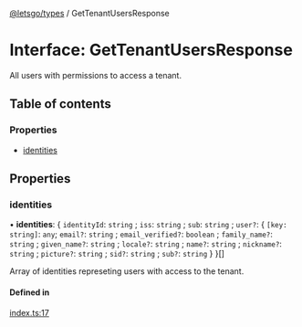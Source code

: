 [@letsgo/types](../README.md) / GetTenantUsersResponse

# Interface: GetTenantUsersResponse

All users with permissions to access a tenant.

## Table of contents

### Properties

- [identities](GetTenantUsersResponse.md#identities)

## Properties

### identities

• **identities**: \{ `identityId`: `string` ; `iss`: `string` ; `sub`: `string` ; `user?`: \{ `[key: string]`: `any`; `email?`: `string` ; `email_verified?`: `boolean` ; `family_name?`: `string` ; `given_name?`: `string` ; `locale?`: `string` ; `name?`: `string` ; `nickname?`: `string` ; `picture?`: `string` ; `sid?`: `string` ; `sub?`: `string`  }  }[]

Array of identities represeting users with access to the tenant.

#### Defined in

[index.ts:17](https://github.com/tjanczuk/letsgo/blob/c32fd97/packages/types/src/index.ts#L17)

